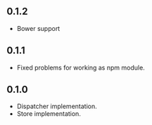 ## 0.1.2
* Bower support

## 0.1.1
* Fixed problems for working as npm module.

## 0.1.0
* Dispatcher implementation.
* Store implementation.